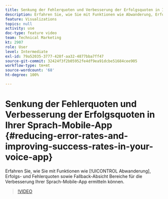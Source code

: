 ```yaml
---
title: Senkung der Fehlerquoten und Verbesserung der Erfolgsquoten in Ihrer Sprach-Mobile-App
description: Erfahren Sie, wie Sie mit Funktionen wie Abwanderung, Erfolgs- und Fehlerquote sowie Fallback-Absicht Bereiche für die Verbesserung Ihrer Sprach-Mobile-App ermitteln können.
feature: Visualizations
topics: null
activity: use
doc-type: feature video
team: Technical Marketing
kt: 2907
role: User
level: Intermediate
exl-id: 79a52035-3777-428f-aa32-4877bba7ff47
source-git-commit: 32424f3f2b05952fe4df9ea91dcbe51684cee905
workflow-type: tm+mt
source-wordcount: '68'
ht-degree: 100%

---
```


# Senkung der Fehlerquoten und Verbesserung der Erfolgsquoten in Ihrer Sprach-Mobile-App {#reducing-error-rates-and-improving-success-rates-in-your-voice-app}

Erfahren Sie, wie Sie mit Funktionen wie [!UICONTROL Abwanderung], Erfolgs- und Fehlerquoten sowie Fallback-Absicht Bereiche für die Verbesserung Ihrer Sprach-Mobile-App ermitteln können.

>[!VIDEO](https://video.tv.adobe.com/v/27222/?quality=9)
